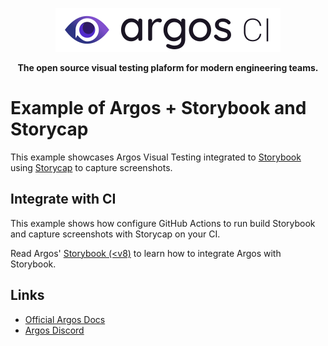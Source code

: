 <p align="center">
  <a href="https://argos-ci.com/?utm_source=github&utm_medium=logo" target="_blank">
  <picture>
    <source media="(prefers-color-scheme: dark)" srcset="https://raw.githubusercontent.com/argos-ci/argos/main/resources/logos/github-readme-logo-dark.png">
    <img alt="Argos" src="https://raw.githubusercontent.com/argos-ci/argos/main/resources/logos/github-readme-logo-light.png" width="360" height="70">
  </picture>
  </a>
</p>

<p align="center"><strong>The open source visual testing plaform for modern engineering teams.</strong></p>

# Example of Argos + Storybook and Storycap

This example showcases Argos Visual Testing integrated to [Storybook](https://storybook.js.org/) using [Storycap](https://github.com/reg-viz/storycap) to capture screenshots.

## Integrate with CI

This example shows how configure GitHub Actions to run build Storybook and capture screenshots with Storycap on your CI.

Read Argos' [Storybook (\<v8)](https://argos-ci.com/docs/quickstart/storybook-legacy) to learn how to integrate Argos with Storybook.

## Links

- [Official Argos Docs](https://argos-ci.com/docs)
- [Argos Discord](https://argos-ci.com/discord)
